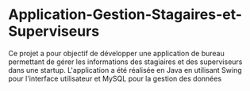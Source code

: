 # Application-Gestion-Stagaires-et-Superviseurs
Ce projet a pour objectif de développer une application de bureau permettant de gérer les informations des stagiaires et des superviseurs dans une startup. L'application a été réalisée en Java en utilisant Swing pour l'interface utilisateur et MySQL pour la gestion des données
